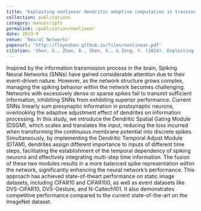 ```yaml
---
title: "Exploiting nonlinear dendritic adaptive computation in training deep Spiking Neural Networks."
collection: publications
category: manuscripts
permalink: /publication/nonlinear
date: 2023-9
venue: 'Neural Networks'
paperurl: 'http://floyeshen.github.io/files/nonlinear.pdf'
citation: 'Shen, G., Zhao, D., Shen, S., & Zeng, Y. (2024). Exploiting nonlinear dendritic adaptive computation in training deep Spiking Neural Networks. Neural Networks, 170, 190–201. Elsevier.'
---
```


Inspired by the information transmission process in the brain, Spiking Neural Networks (SNNs) have gained considerable attention due to their event-driven nature. However, as the network structure grows complex, managing the spiking behavior within the network becomes challenging. Networks with excessively dense or sparse spikes fail to transmit sufficient information, inhibiting SNNs from exhibiting superior performance. Current SNNs linearly sum presynaptic information in postsynaptic neurons, overlooking the adaptive adjustment effect of dendrites on information processing. In this study, we introduce the Dendritic Spatial Gating Module (DSGM), which scales and translates the input, reducing the loss incurred when transforming the continuous membrane potential into discrete spikes. Simultaneously, by implementing the Dendritic Temporal Adjust Module (DTAM), dendrites assign different importance to inputs of different time steps, facilitating the establishment of the temporal dependency of spiking neurons and effectively integrating multi-step time information. The fusion of these two modules results in a more balanced spike representation within the network, significantly enhancing the neural network’s performance. This approach has achieved state-of-theart performance on static image datasets, including CIFAR10 and CIFAR100, as well as event datasets like DVS-CIFAR10, DVS-Gesture, and N-Caltech101. It also demonstrates competitive performance compared to the current state-of-the-art on the ImageNet dataset.